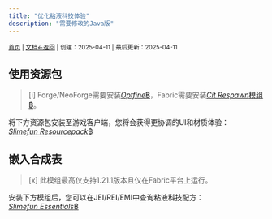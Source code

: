 ```yaml
---
title: "优化粘液科技体验"
description: "需要修改的Java版"
---
```

<small id="old_menu"><a href="/Streack/">首页</a> | <a href="/Streack/doc/">文档</a></small><small><a href="../../">←返回</a> |
 创建：2025-04-11 | 最后更新：2025-04-11</small><br>

## 使用资源包

> [i] Forge/NeoForge需要安装[*Optfine*฿](https://optifine.net/downloads)，Fabric需要安装[*Cit Respawn*模组฿](https://modrinth.com/mod/cit-resewn)。

将下方资源包安装至游戏客户端，您将会获得更协调的UI和材质体验：<br>
[*Slimefun Resourcepack*฿](https://modrinth.com/resourcepack/slimefun-resourcepack)

## 嵌入合成表

> [x] 此模组最高仅支持1.21.1版本且仅在Fabric平台上运行。

安装下方模组后，您可以在JEI/REI/EMI中查询粘液科技配方：<br>
[*Slimefun Essentials*฿](https://modrinth.com/mod/slimefun-essentials)

<script src="https://rs.kdxiaoyi.top/res/scripts/js/sober@1.0.6.min.js"></script><script src="https://kdxiaoyi.top/Streack/page/js/pmd.js"></script><script src="https://rs.kdxiaoyi.top/res/scripts/js/pmd-reRender.min.js"></script>